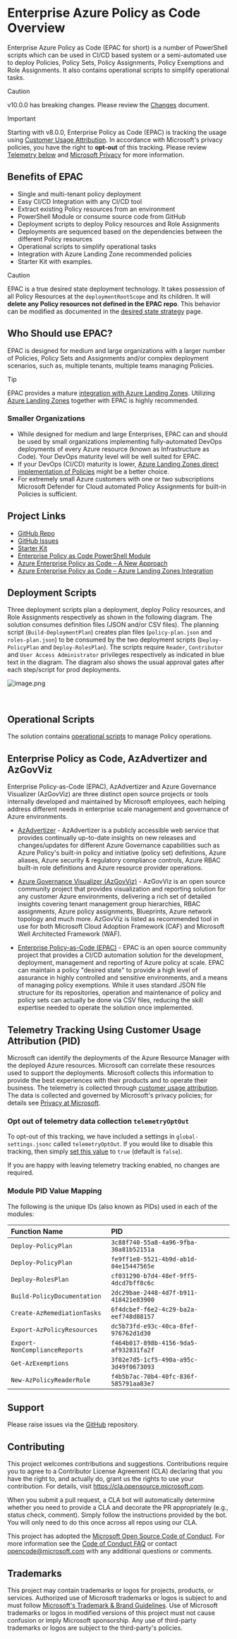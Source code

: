 # Enterprise Azure Policy as Code Overview

Enterprise Azure Policy as Code (EPAC for short) is a number of PowerShell scripts which can be used in CI/CD based system or a semi-automated use to deploy Policies, Policy Sets, Policy Assignments, Policy Exemptions and Role Assignments. It also contains operational scripts to simplify operational tasks.

> [!CAUTION]
> v10.0.0 has breaking changes. Please review the [Changes](changes.md) document.

> [!IMPORTANT]
> Starting with v8.0.0, Enterprise Policy as Code (EPAC) is tracking the usage using [Customer Usage Attribution](https://learn.microsoft.com/en-us/partner-center/marketplace/azure-partner-customer-usage-attribution). In accordance with Microsoft's privacy policies, you have the right to **opt-out** of this tracking. Please review [Telemetry below](#telemetry-tracking-using-customer-usage-attribution-pid) and [Microsoft Privacy](https://privacy.microsoft.com/en-US/) for more information.

## Benefits of EPAC

- Single and multi-tenant policy deployment
- Easy CI/CD Integration with any CI/CD tool
- Extract existing Policy resources from an environment
- PowerShell Module or consume source code from GitHub
- Deployment scripts to deploy Policy resources and Role Assignments
- Deployments are sequenced based on the dependencies between the different Policy resources
- Operational scripts to simplify operational tasks
- Integration with Azure Landing Zone recommended policies
- Starter Kit with examples.

> [!CAUTION]
> EPAC is a true desired state deployment technology. It takes possession of all Policy Resources at the `deploymentRootScope` and its children. It will **delete any Policy resources not defined in the EPAC repo**. This behavior can be modified as documented in the [desired state strategy](settings-desired-state.md) page.

## Who Should use EPAC?

EPAC is designed for medium and large organizations with a larger number of Policies, Policy Sets and Assignments and/or complex deployment scenarios, such as, multiple tenants, multiple teams managing Policies.

> [!TIP]
> EPAC provides a mature [integration with Azure Landing Zones](integrating-with-alz.md). Utilizing [Azure Landing Zones](https://aka.ms/alz/aac) together with EPAC is highly recommended.

### Smaller Organizations

- While designed for medium and large Enterprises, EPAC can and should be used by small organizations implementing fully-automated DevOps deployments of every Azure resource (known as Infrastructure as Code). Your DevOps maturity level will be well suited for EPAC.
- If your DevOps (CI/CD) maturity is lower, [Azure Landing Zones direct implementation of Policies](https://aka.ms/alz/aac) might be a better choice.
- For extremely small Azure customers with one or two subscriptions Microsoft Defender for Cloud automated Policy Assignments for built-in Policies is sufficient.

## Project Links

- [GitHub Repo](https://github.com/Azure/enterprise-azure-policy-as-code)
- [GitHub Issues](https://github.com/Azure/enterprise-azure-policy-as-code/issues)
- [Starter Kit](https://github.com/Azure/enterprise-azure-policy-as-code/tree/main/StarterKit)
- [Enterprise Policy as Code PowerShell Module](https://www.powershellgallery.com/packages/EnterprisePolicyAsCode)
- [Azure Enterprise Policy as Code – A New Approach](https://techcommunity.microsoft.com/t5/core-infrastructure-and-security/azure-enterprise-policy-as-code-a-new-approach/ba-p/3607843)
- [Azure Enterprise Policy as Code – Azure Landing Zones Integration](https://techcommunity.microsoft.com/t5/core-infrastructure-and-security/azure-enterprise-policy-as-code-azure-landing-zones-integration/ba-p/3642784)

## Deployment Scripts

Three deployment scripts plan a deployment, deploy Policy resources, and Role Assignments respectively as shown in the following diagram. The solution consumes definition files (JSON and/or CSV files). The planning script (`Build-DeploymentPlan`) creates plan files (`policy-plan.json` and `roles-plan.json`) to be consumed by the two deployment scripts (`Deploy-PolicyPlan` and `Deploy-RolesPlan`). The scripts require `Reader`, `Contributor` and `User Access Administrator` privileges respectively as indicated in blue text in the diagram. The diagram also shows the usual approval gates after each step/script for prod deployments.

![image.png](Images/epac-deployment-scripts.png)

<br/>

## Operational Scripts

The solution contains [operational scripts](operational-scripts.md) to manage Policy operations.

## Enterprise Policy as Code, AzAdvertizer and AzGovViz

Enterprise Policy-as-Code (EPAC), AzAdvertizer and Azure Governance Visualizer (AzGovViz) are three distinct open source projects or tools internally developed and maintained by Microsoft employees, each helping address different needs in enterprise scale management and governance of Azure environments.

- [AzAdvertizer](https://www.azadvertizer.net/) - AzAdvertizer is a publicly accessible web service that provides continually up-to-date insights on new releases and changes/updates for different Azure Governance capabilities such as Azure Policy's built-in policy and initiative (policy set) definitions, Azure aliases, Azure security & regulatory compliance controls, Azure RBAC built-in role definitions and Azure resource provider operations.

- [Azure Governance Visualizer (AzGovViz)](https://github.com/JulianHayward/Azure-MG-Sub-Governance-Reporting) - AzGovViz is an open source community project that provides visualization and reporting solution for any customer Azure environments, delivering a rich set of detailed insights covering tenant management group hierarchies, RBAC assignments, Azure policy assignments, Blueprints, Azure network topology and much more. AzGovViz is listed as recommended tool in use for both Microsoft Cloud Adoption Framework (CAF) and Microsoft Well Architected Framework (WAF).

- [Enterprise Policy-as-Code (EPAC)](https://github.com/Azure/enterprise-azure-policy-as-code) - EPAC is an open source community project that provides a CI/CD automation solution for the development, deployment, management and reporting of Azure policy at scale. EPAC can maintain a policy "desired state" to provide a high level of assurance in highly controlled and sensitive environments, and a means of managing policy exemptions. While it uses standard JSON file structure for its repositories, operation and maintenance of policy and policy sets can actually be done via CSV files, reducing the skill expertise needed to operate the solution once implemented.

## Telemetry Tracking Using Customer Usage Attribution (PID)

Microsoft can identify the deployments of the Azure Resource Manager with the deployed Azure resources. Microsoft can correlate these resources used to support the deployments. Microsoft collects this information to provide the best experiences with their products and to operate their business. The telemetry is collected through [customer usage attribution](https://learn.microsoft.com/azure/marketplace/azure-partner-customer-usage-attribution). The data is collected and governed by Microsoft's privacy policies; for details see [Privacy at Microsoft](https://privacy.microsoft.com/en-US/).

### Opt out of telemetry data collection `telemetryOptOut`

To opt-out of this tracking, we have included a settings in `global-settings.jsonc` called `telemetryOptOut`. If you would like to disable this tracking, then simply [set this value](settings-global-setting-file.md/#opt-out-of-telemetry-data-collection-telemetryoptout) to `true` (default is `false`).

If you are happy with leaving telemetry tracking enabled, no changes are required.

### Module PID Value Mapping

The following is the unique IDs (also known as PIDs) used in each of the modules:

| Function Name | PID |
|:------------|:----|
| `Deploy-PolicyPlan` | `3c88f740-55a8-4a96-9fba-30a81b52151a` |
| `Deploy-PolicyPlan` | `fe9ff1e8-5521-4b9d-ab1d-84e15447565e` |
| `Deploy-RolesPlan` | `cf031290-b7d4-48ef-9ff5-4dcd7bff8c6c` |
| `Build-PolicyDocumentation` | `2dc29bae-2448-4d7f-b911-418421e83900` |
| `Create-AzRemediationTasks` | `6f4dcbef-f6e2-4c29-ba2a-eef748d88157` |
| `Export-AzPolicyResources` | `dc5b73fd-e93c-40ca-8fef-976762d1d30` |
| `Export-NonComplianceReports` | `f464b017-898b-4156-9da5-af932831fa2f` |
| `Get-AzExemptions` | `3f02e7d5-1cf5-490a-a95c-3d49f0673093` |
| `New-AzPolicyReaderRole` | `f4b5b7ac-70b4-40fc-836f-585791aa83e7` |

## Support

Please raise issues via the [GitHub](https://github.com/Azure/enterprise-azure-policy-as-code/issues) repository.

## Contributing

This project welcomes contributions and suggestions. Contributions require you to agree to a
Contributor License Agreement (CLA) declaring that you have the right to, and actually do, grant us
the rights to use your contribution. For details, visit <https://cla.opensource.microsoft.com>.

When you submit a pull request, a CLA bot will automatically determine whether you need to provide
a CLA and decorate the PR appropriately (e.g., status check, comment). Simply follow the instructions
provided by the bot. You will only need to do this once across all repos using our CLA.

This project has adopted the [Microsoft Open Source Code of Conduct](https://opensource.microsoft.com/codeofconduct/).
For more information see the [Code of Conduct FAQ](https://opensource.microsoft.com/codeofconduct/faq/) or
contact [opencode@microsoft.com](mailto:opencode@microsoft.com) with any additional questions or comments.

## Trademarks

This project may contain trademarks or logos for projects, products, or services. Authorized use of Microsoft trademarks or logos is subject to and must follow
[Microsoft's Trademark & Brand Guidelines](https://www.microsoft.com/en-us/legal/intellectualproperty/trademarks/usage/general).
Use of Microsoft trademarks or logos in modified versions of this project must not cause confusion or imply Microsoft sponsorship. Any use of third-party trademarks or logos are subject to the third-party's policies.
